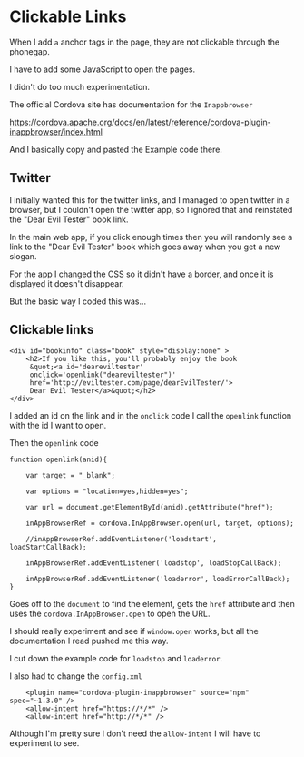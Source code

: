 # Clickable Links

When I add `a` anchor tags in the page, they are not clickable through the phonegap.

I have to add some JavaScript to open the pages.

I didn't do too much experimentation.

The official Cordova site has documentation for the `Inappbrowser`

https://cordova.apache.org/docs/en/latest/reference/cordova-plugin-inappbrowser/index.html

And I basically copy and pasted the Example code there.

## Twitter

I initially wanted this for the twitter links, and I managed to open twitter in a browser, but I couldn't open the twitter app, so I ignored that and reinstated the "Dear Evil Tester" book link.

In the main web app, if you click enough times then you will randomly see a link to the "Dear Evil Tester" book which goes away when you get a new slogan.

For the app I changed the CSS so it didn't have a border, and once it is displayed it doesn't disappear.

But the basic way I coded this was...

## Clickable links

~~~~~~~~
<div id="bookinfo" class="book" style="display:none" >
    <h2>If you like this, you'll probably enjoy the book
     &quot;<a id='deareviltester' 
     onclick='openlink("deareviltester")'
     href='http://eviltester.com/page/dearEvilTester/'>
     Dear Evil Tester</a>&quot;</h2>
</div>
~~~~~~~~

I added an id on the link and in the `onclick` code I call the `openlink` function with the id I want to open.

Then the `openlink` code

~~~~~~~~
function openlink(anid){

    var target = "_blank";

    var options = "location=yes,hidden=yes";

    var url = document.getElementById(anid).getAttribute("href");

    inAppBrowserRef = cordova.InAppBrowser.open(url, target, options);

    //inAppBrowserRef.addEventListener('loadstart', loadStartCallBack);

    inAppBrowserRef.addEventListener('loadstop', loadStopCallBack);

    inAppBrowserRef.addEventListener('loaderror', loadErrorCallBack);    
}
~~~~~~~~

Goes off to the `document` to find the element, gets the `href` attribute and then uses the `cordova.InAppBrowser.open` to open the URL.

I should really experiment and see if `window.open` works, but all the documentation I read pushed me this way.

I cut down the example code for `loadstop` and `loaderror`.

I also had to change the `config.xml`

~~~~~~~~
    <plugin name="cordova-plugin-inappbrowser" source="npm" spec="~1.3.0" />
    <allow-intent href="https://*/*" />
    <allow-intent href="http://*/*" />
~~~~~~~~

Although I'm pretty sure I don't need the `allow-intent` I will have to experiment to see.